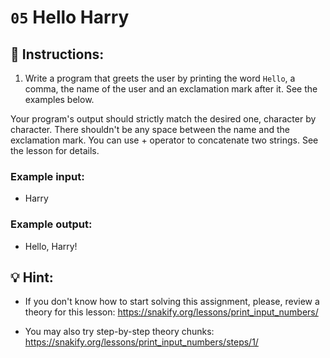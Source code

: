 # `05` Hello Harry

## 📝 Instructions:

1. Write a program that greets the user by printing the word `Hello`, a comma, the name of the user and an exclamation mark after it. See the examples below.

Your program's output should strictly match the desired one, character by character. There shouldn't be any space between the name and the exclamation mark. You can use + operator to concatenate two strings. See the lesson for details.


### Example input:

+ Harry

### Example output:

+ Hello, Harry!

## 💡 Hint:

+ If you don't know how to start solving this assignment, please, review a theory for this lesson:
https://snakify.org/lessons/print_input_numbers/

+ You may also try step-by-step theory chunks:
https://snakify.org/lessons/print_input_numbers/steps/1/
